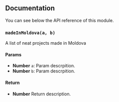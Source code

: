 ## Documentation

You can see below the API reference of this module.

### `madeInMoldova(a, b)`
A list of neat projects made in Moldova

#### Params
- **Number** `a`: Param descrpition.
- **Number** `b`: Param descrpition.

#### Return
- **Number** Return description.

